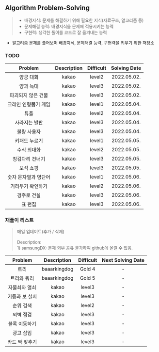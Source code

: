 ## Algorithm Problem-Solving
>- 배경지식: 문제를 해결하기 위해 필요한 지식(자료구조, 알고리즘 등)
>- 문제해결 능력: 배경지식을 문제에 적용시키는 능력
>- 구현력: 생각한 풀이를 코드로 잘 옮겨내는 능력

- 알고리즘 문제를 풀어보며 배경지식, 문제해결 능력, 구현력을 키우기 위한 저장소

### TODO
| Problem | Description | Difficult | Solving Date |
|:---------:|:---------:|:-----------:|:-----------:|
| 양궁 대회 | kakao | level2 | 2022.05.02. |
| 양과 늑대 | kakao | level3 | 2022.05.02. |
| 파괴되지 않은 건물 | kakao | level3 | 2022.05.02. |
| 크레인 인형뽑기 게임 | kakao | level1 | 2022.05.04. |
| 튜플 | kakao | level2 | 2022.05.04. |
| 사라지는 발판 | kakao | level3 | 2022.05.04. |
| 불량 사용자 | kakao | level3 | 2022.05.04. |
| 키패드 누르기 | kakao | level1 | 2022.05.05. |
| 수식 최대화 | kakao | level2 | 2022.05.05. |
| 징검다리 건너기 | kakao | level3 | 2022.05.05. |
| 보석 쇼핑 | kakao | level3 | 2022.05.05. |
| 숫자 문자열과 영단어 | kakao | level1 | 2022.05.06. |
| 거리두기 확인하기 | kakao | level2 | 2022.05.06. |
| 경주로 건설 | kakao | level3 | 2022.05.06. |
| 표 편집 | kakao | level3 | 2022.05.06. |

### 재풀이 리스트
>매일 업데이트(추가 / 삭제)
><br>
><br>Description: 
> <br>1) samsungDX: 문제 외부 공유 불가하여 github에 올릴 수 없음.

| Problem | Description | Difficult | Next Solving Date |
|:---------:|:---------:|:-----------:|:-----------:|
| 트리 | baaarkingdog | Gold 4 | - |
| 트리와 쿼리 | baaarkingdog | Gold 5 | - |
| 자물쇠와 열쇠 | kakao | level3 | - |
| 기둥과 보 설치 | kakao | level3 | - |
| 순위 검색 | kakao | level2 | - |
| 외벽 점검 | kakao | level3 | - |
| 블록 이동하기 | kakao | level3 | - |
| 광고 삽입 | kakao | level3 | - |
| 카드 짝 맞추기 | kakao | level3 | - |

